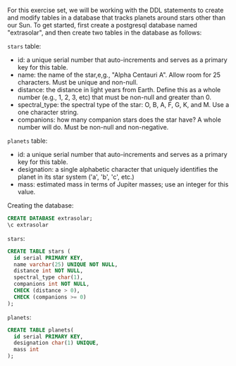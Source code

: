 For this exercise set, we will be working with the DDL statements to create and modify
tables in a database that tracks planets around stars other than our Sun.
To get started, first create a postgresql database named "extrasolar",
and then create two tables in the database as follows:

`stars` table:
- id: a unique serial number that auto-increments and serves as a primary key for this table.
- name: the name of the star,e,g., "Alpha Centauri A". Allow room for 25 characters. Must be unique and non-null.
- distance: the distance in light years from Earth. Define this as a whole number (e.g., 1, 2, 3, etc) that must be non-null and greater than 0.
- spectral_type: the spectral type of the star: O, B, A, F, G, K, and M. Use a one character string.
- companions: how many companion stars does the star have? A whole number will do. Must be non-null and non-negative.

`planets` table:
- id: a unique serial number that auto-increments and serves as a primary key for this table.
- designation: a single alphabetic character that uniquely identifies the planet in its star system ('a', 'b', 'c', etc.)
- mass: estimated mass in terms of Jupiter masses; use an integer for this value.


Creating the database:
```sql
CREATE DATABASE extrasolar;
\c extrasolar
```

`stars`:
```sql
CREATE TABLE stars (
  id serial PRIMARY KEY,
  name varchar(25) UNIQUE NOT NULL,
  distance int NOT NULL,
  spectral_type char(1),
  companions int NOT NULL,
  CHECK (distance > 0),
  CHECK (companions >= 0)
);
```

`planets`:
```sql
CREATE TABLE planets(
  id serial PRIMARY KEY,
  designation char(1) UNIQUE,
  mass int
);
```